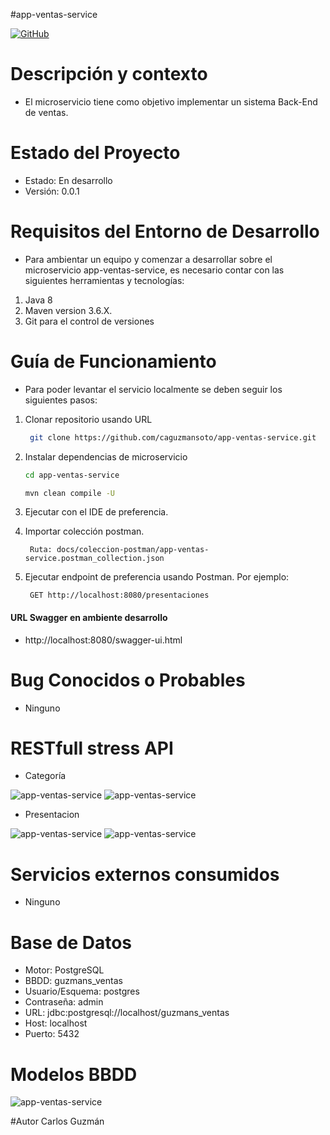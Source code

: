 #app-ventas-service

<a title="GitHub" href="https://github.com/caguzmansoto/app-ventas-service"><img src="https://img.shields.io/badge/GitHub-dowloads-green?logo=github" alt="GitHub" /></a>
# Descripción y contexto

- El microservicio tiene como objetivo implementar un sistema Back-End de ventas.

# Estado del Proyecto

- Estado: En desarrollo
- Versión: 0.0.1

# Requisitos del Entorno de Desarrollo

 - Para ambientar un equipo y comenzar a desarrollar sobre el microservicio app-ventas-service, es necesario contar con las siguientes herramientas y tecnologías:

1. Java 8
2. Maven version 3.6.X.
3. Git para el control de versiones

# Guía de Funcionamiento

 - Para poder levantar el servicio localmente se deben seguir los siguientes pasos:


1. Clonar repositorio usando URL

   ```bash
    git clone https://github.com/caguzmansoto/app-ventas-service.git
   ```

2. Instalar dependencias de microservicio

   ```bash
   cd app-ventas-service
   ```
   
      ```bash
   mvn clean compile -U
   ```

3. Ejecutar con el IDE de preferencia.
4. Importar colección postman.
   ```
    Ruta: docs/coleccion-postman/app-ventas-service.postman_collection.json
   ```

5. Ejecutar endpoint de preferencia usando Postman. Por ejemplo:

   ```
    GET http://localhost:8080/presentaciones
   ```


#### URL Swagger en ambiente desarrollo

- http://localhost:8080/swagger-ui.html

# Bug Conocidos o Probables
 - Ninguno



# RESTfull stress API

 - Categoría

![app-ventas-service](docs/plan-de-pruebas/stress-categoria-01.png)
![app-ventas-service](docs/plan-de-pruebas/stress-categoria-02.png)

- Presentacion

![app-ventas-service](docs/plan-de-pruebas/stress-presentacion-01.png)
![app-ventas-service](docs/plan-de-pruebas/stress-presentacion-02.png)

# Servicios externos consumidos
 - Ninguno   
 
# Base de Datos 
   - Motor: PostgreSQL
   - BBDD: guzmans_ventas
   - Usuario/Esquema: postgres
   - Contraseña: admin
   - URL: jdbc:postgresql://localhost/guzmans_ventas
   - Host: localhost
   - Puerto: 5432  

# Modelos BBDD
![app-ventas-service](docs/modelo-bbdd/modelo_bbdd_guzmans_ventas.png)

#Autor
 Carlos Guzmán

